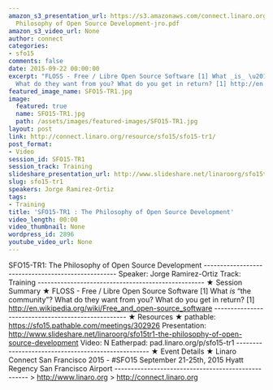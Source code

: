 ```yaml
---
amazon_s3_presentation_url: https://s3.amazonaws.com/connect.linaro.org/sfo15/Presentations/09-22-Tuesday/SFO15-T1-
  Philosophy of Open Source Development-jro.pdf
amazon_s3_video_url: None
author: connect
categories:
- sfo15
comments: false
date: 2015-09-22 00:00:00
excerpt: "FLOSS - Free / Libre Open Source Software [1] What _is_ \u201Cthe community\u201D?
  What do they want from you? What do you get in return? [1] http://en.wikipedia.org/wiki/Free_and_open-source_software"
featured_image_name: SFO15-TR1.jpg
image:
  featured: true
  name: SFO15-TR1.jpg
  path: /assets/images/featured-images/SFO15-TR1.jpg
layout: post
link: http://connect.linaro.org/resource/sfo15/sfo15-tr1/
post_format:
- Video
session_id: SFO15-TR1
session_track: Training
slideshare_presentation_url: http://www.slideshare.net/linaroorg/sfo15tr1-the-philosophy-of-open-source-development
slug: sfo15-tr1
speakers: Jorge Ramirez-Ortiz
tags:
- Training
title: 'SFO15-TR1 : The Philosophy of Open Source Development'
video_length: 00:00
video_thumbnail: None
wordpress_id: 2896
youtube_video_url: None
---
```


SFO15-TR1: The Philosophy of Open Source Development --------------------------------------------------- Speaker: Jorge Ramirez-Ortiz Track: Training --------------------------------------------------- ★ Session Summary ★ FLOSS - Free / Libre Open Source Software [1] What _is_ “the community”? What do they want from you? What do you get in return? [1] http://en.wikipedia.org/wiki/Free_and_open-source_software --------------------------------------------------- ★ Resources ★ pathable: https://sfo15.pathable.com/meetings/302926 Presentation: http://www.slideshare.net/linaroorg/sfo15tr1-the-philosophy-of-open-source-development Video: N Eatherpad: pad.linaro.org/p/sfo15-tr1 --------------------------------------------------- ★ Event Details ★ Linaro Connect San Francisco 2015 - #SFO15 September 21-25th, 2015 Hyatt Regency San Francisco Airport --------------------------------------------------- > http://www.linaro.org > http://connect.linaro.org